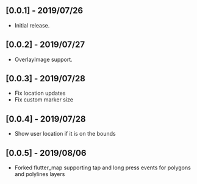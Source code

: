 ## [0.0.1] - 2019/07/26

* Initial release.

## [0.0.2] - 2019/07/27

* OverlayImage support.

## [0.0.3] - 2019/07/28

* Fix location updates
* Fix custom marker size

## [0.0.4] - 2019/07/28

* Show user location if it is on the bounds

## [0.0.5] - 2019/08/06

* Forked flutter_map supporting tap and long press events for polygons and polylines layers